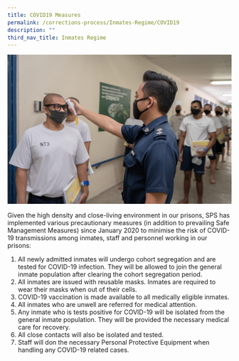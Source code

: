 ```yaml
---
title: COVID19 Measures
permalink: /corrections-process/Inmates-Regime/COVID19
description: ""
third_nav_title: Inmates Regime
---
```


![](/images/Prison%20Life/COVID%20Measures.jpg)

Given the high density and close-living environment in our prisons, SPS has implemented various precautionary measures (in addition to prevailing Safe Management Measures) since January 2020 to minimise the risk of COVID-19 transmissions among inmates, staff and personnel working in our prisons:

1. All newly admitted inmates will undergo cohort segregation and are tested for COVID-19 infection. They will be allowed to join the general inmate population after clearing the cohort segregation period.
2.  All inmates are issued with reusable masks. Inmates are required to wear their masks when out of their cells.
3.  COVID-19 vaccination is made available to all medically eligible inmates.
4.  All inmates who are unwell are referred for medical attention.
5.  Any inmate who is tests positive for COVID-19 will be isolated from the general inmate population. They will be provided the necessary medical care for recovery.
6.  All close contacts will also be isolated and tested.
7.  Staff will don the necessary Personal Protective Equipment when handling any COVID-19 related cases.